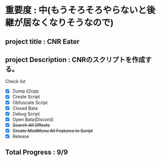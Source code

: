 # 重要度 : 中(もうそろそろやらないと後継が居なくなりそうなので)
## project title : CNR Eater
## project Description : CNRのスクリプトを作成する。
Check list
- [x] Dump il2cpp
- [x] Create Script
- [x] Obfuscate Script
- [x] Closed Bata
- [x] Debug Script
- [x] Open Bata(Discord)
- [x] ~~Search All Offsets~~
- [x] ~~Create ModMenu All Features to Script~~
- [x] Release
## Total Progress : 9/9
